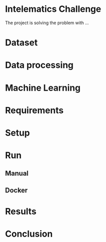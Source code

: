# Intelematics Challenge

The project is solving the problem with ...

# Dataset

# Data processing

# Machine Learning

# Requirements

# Setup

# Run

## Manual

## Docker

# Results

# Conclusion